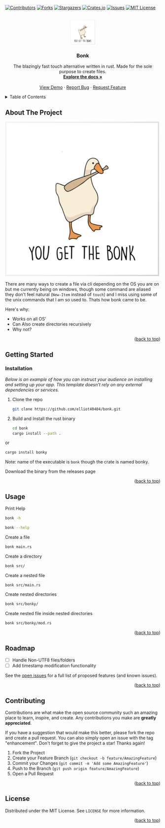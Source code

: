 <a name="readme-top"></a>

[![Contributors][contributors-shield]][contributors-url]
[![Forks][forks-shield]][forks-url]
[![Stargazers][stars-shield]][stars-url]
[![Crates.io][crates-shield]][crates-url]
[![Issues][issues-shield]][issues-url]
[![MIT License][license-shield]][license-url]

<!-- PROJECT LOGO -->
<br />
<div align="center">
  <a href="https://github.com/elliot40404/bonk">
    <img src="bonk.png" alt="Logo" width="80" height="80">
  </a>

  <h3 align="center">Bonk</h3>

  <p align="center">
    The blazingly fast touch alternative written in rust. Made for the sole purpose to create files.
    <br />
    <a href="https://github.com/elliot40404/bonk"><strong>Explore the docs »</strong></a>
    <br />
    <br />
    <a href="https://github.com/elliot40404/bonk">View Demo</a>
    ·
    <a href="https://github.com/elliot40404/bonk/issues">Report Bug</a>
    ·
    <a href="https://github.com/elliot40404/bonk/issues">Request Feature</a>
  </p>
</div>

<!-- TABLE OF CONTENTS -->
<details>
  <summary>Table of Contents</summary>
  <ol>
    <li>
      <a href="#about-the-project">About The Project</a>
      <ul>
        <li><a href="#built-with">Built With</a></li>
      </ul>
    </li>
    <li>
      <a href="#getting-started">Getting Started</a>
      <ul>
        <li><a href="#installation">Installation</a></li>
      </ul>
    </li>
    <li><a href="#usage">Usage</a></li>
    <li><a href="#roadmap">Roadmap</a></li>
    <li><a href="#contributing">Contributing</a></li>
    <li><a href="#license">License</a></li>
  </ol>
</details>

<!-- ABOUT THE PROJECT -->

## About The Project

[![Product Name Screen Shot][product-screenshot]](https://example.com)

There are many ways to create a file via cli depending on the OS you are on but me currently being on windows, though some command are aliased they don't feel natural (`New-Item` instead of `touch`) and I miss using some of the unix commands that I am so used to. Thats how bonk came to be.

Here's why:

-   Works on all OS'
-   Can Also create directories recursively
-   Why not?

<p align="right">(<a href="#readme-top">back to top</a>)</p>

<!-- GETTING STARTED -->

## Getting Started

### Installation

_Below is an example of how you can instruct your audience on installing and setting up your app. This template doesn't rely on any external dependencies or services._

1. Clone the repo
    ```sh
    git clone https://github.com/elliot40404/bonk.git
    ```
1. Build and Install the rust binary
    ```sh
    cd bonk
    cargo install --path .
    ```

or 

```sh
cargo install bonky
```
Note: name of the executable is `bonk` though the crate is named bonky.

Download the binary from the releases page

<p align="right">(<a href="#readme-top">back to top</a>)</p>

<!-- USAGE EXAMPLES -->

## Usage

Print Help

```bash
bonk -h
```

```bash
bonk --help
```

Create a file

```bash
bonk main.rs
```

Create a directory

```bash
bonk src/
```

Create a nested file

```bash
bonk src/main.rs
```

Create nested directories

```bash
bonk src/bonky/
```

Create nested file inside nested directories

```bash
bonk src/bonky/mod.rs
```

<p align="right">(<a href="#readme-top">back to top</a>)</p>

<!-- ROADMAP -->

## Roadmap

-   [ ] Handle Non-UTF8 files/folders
-   [ ] Add timestamp modification functionality

See the [open issues](https://github.com/othneildrew/Best-README-Template/issues) for a full list of proposed features (and known issues).

<p align="right">(<a href="#readme-top">back to top</a>)</p>

<!-- CONTRIBUTING -->

## Contributing

Contributions are what make the open source community such an amazing place to learn, inspire, and create. Any contributions you make are **greatly appreciated**.

If you have a suggestion that would make this better, please fork the repo and create a pull request. You can also simply open an issue with the tag "enhancement".
Don't forget to give the project a star! Thanks again!

1. Fork the Project
2. Create your Feature Branch (`git checkout -b feature/AmazingFeature`)
3. Commit your Changes (`git commit -m 'Add some AmazingFeature'`)
4. Push to the Branch (`git push origin feature/AmazingFeature`)
5. Open a Pull Request

<p align="right">(<a href="#readme-top">back to top</a>)</p>

<!-- LICENSE -->

## License

Distributed under the MIT License. See `LICENSE` for more information.

<p align="right">(<a href="#readme-top">back to top</a>)</p>

[contributors-shield]: https://img.shields.io/github/contributors/elliot40404/bonk.svg?style=for-the-badge
[contributors-url]: https://github.com/elliot40404/bonk/graphs/contributors
[forks-shield]: https://img.shields.io/github/forks/elliot40404/bonk.svg?style=for-the-badge
[forks-url]: https://github.com/elliot40404/bonk/network/members
[stars-shield]: https://img.shields.io/github/stars/elliot40404/bonk.svg?style=for-the-badge
[crates-shield]: https://img.shields.io/crates/d/bonky?style=for-the-badge
[stars-url]: https://github.com/elliot40404/bonk/stargazers
[crates-url]: https://crates.io/crates/bonky
[issues-shield]: https://img.shields.io/github/issues/elliot40404/bonk.svg?style=for-the-badge
[issues-url]: https://github.com/elliot40404/bonk/issues
[license-shield]: https://img.shields.io/github/license/elliot40404/bonk.svg?style=for-the-badge
[license-url]: https://github.com/elliot40404/bonk/blob/master/LICENSE
[product-screenshot]: bonk.png